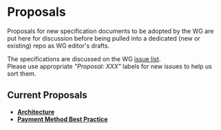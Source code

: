 # Proposals

Proposals for new specification documents to be adopted by the WG are put here for discussion before being pulled into
a dedicated (new or existing) repo as WG editor's drafts.

The specifications are discussed on the WG [issue list](https://github.com/w3c/webpayments/issues).   
Please use appropriate *"Proposal: XXX"*  labels for new issues to help us sort them.

## Current Proposals

* [**Architecture**](https://w3c.github.io/webpayments/proposals/architecture/)
* [**Payment Method Best Practice**](https://w3c.github.io/webpayments/proposals/method-practice/)
